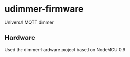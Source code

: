 # udimmer-firmware
Universal MQTT dimmer

## Hardware
Used the dimmer-hardware project based on NodeMCU 0.9
